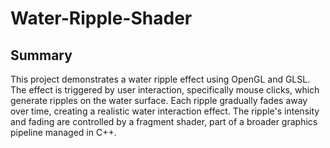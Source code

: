 # Water-Ripple-Shader
## Summary

This project demonstrates a water ripple effect using OpenGL and GLSL. The effect is triggered by user interaction, specifically mouse clicks, which generate ripples on the water surface. Each ripple gradually fades away over time, creating a realistic water interaction effect. The ripple's intensity and fading are controlled by a fragment shader, part of a broader graphics pipeline managed in C++.
